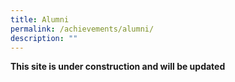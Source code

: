 ```yaml
---
title: Alumni
permalink: /achievements/alumni/
description: ""
---
```

**This site is under construction and will be updated**